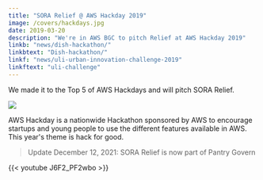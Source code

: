 ```yaml
---
title: "SORA Relief @ AWS Hackday 2019"
image: /covers/hackdays.jpg
date: 2019-03-20
description: "We're in AWS BGC to pitch Relief at AWS Hackday 2019"
linkb: "news/dish-hackathon/"
linkbtext: "Dish-hackathon/"
linkf: "news/uli-urban-innovation-challenge-2019"
linkftext: "uli-challenge"
---
```


We made it to the Top 5 of AWS Hackdays and will pitch SORA Relief. 

<!-- (https://agorize.co) -->
![](https://sorasystem.sirv.com/logos/hackday.jpg)

AWS Hackday is a nationwide Hackathon sponsored by AWS to encourage startups and young people to use the different features available in AWS. This year's theme is hack for good.  


> Update December 12, 2021: SORA Relief is now part of Pantry Govern

{{< youtube J6F2_PF2wbo >}}